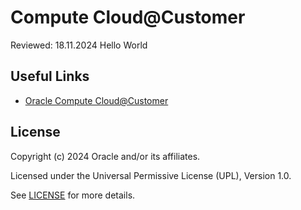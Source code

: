 # Compute Cloud@Customer

Reviewed: 18.11.2024 Hello World

## Useful Links

- [Oracle Compute Cloud@Customer](https://www.oracle.com/uk/cloud/compute/cloud-at-customer/)

## License

Copyright (c) 2024 Oracle and/or its affiliates.

Licensed under the Universal Permissive License (UPL), Version 1.0.

See [LICENSE](https://github.com/oracle-devrel/technology-engineering/blob/main/LICENSE) for more details.
